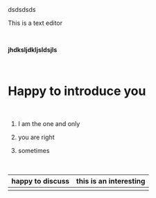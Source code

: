  

dsdsdsds

This is a text editor

 

**jhdksljdkljsldsjls**

 

Happy to introduce you
======================

 

1.  I am the one and only

2.  you are right

3.  sometimes

 

| happy to discuss | this is an interesting |
|------------------|------------------------|
|                  |                        |

 

 
